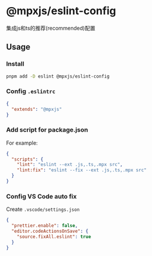 # @mpxjs/eslint-config
集成js和ts的推荐(recommended)配置
## Usage

### Install

```bash
pnpm add -D eslint @mpxjs/eslint-config
```

### Config `.eslintrc`

```json
{
  "extends": "@mpxjs"
}
```

### Add script for package.json

For example:

```json
{
  "scripts": {
    "lint": "eslint --ext .js,.ts,.mpx src",
    "lint:fix": "eslint --fix --ext .js,.ts,.mpx src"
  }
}
```

### Config VS Code auto fix

Create `.vscode/settings.json`

```json
{
  "prettier.enable": false,
  "editor.codeActionsOnSave": {
    "source.fixAll.eslint": true
  }
}
```
